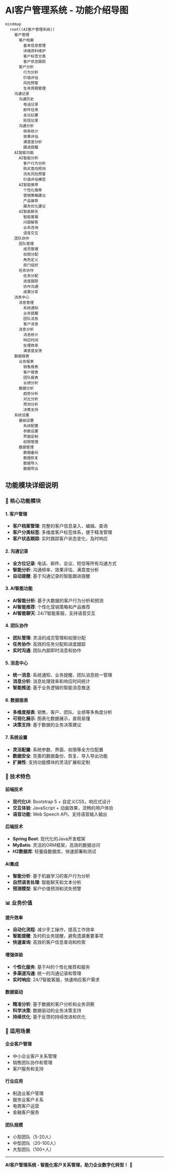 # AI客户管理系统 - 功能介绍导图

```mermaid
mindmap
  root((AI客户管理系统))
    客户管理
      客户档案
        基本信息管理
        详细资料维护
        客户标签分类
        客户状态跟踪
      客户分析
        行为分析
        价值评估
        风险预警
        生命周期管理
    沟通记录
      沟通历史
        电话记录
        邮件往来
        会议纪要
        短信记录
      沟通分析
        频率统计
        效果评估
        满意度分析
        跟进提醒
    AI智能功能
      AI智能分析
        客户行为分析
        购买意向预测
        流失风险预警
        价值评估模型
      AI智能推荐
        个性化推荐
        营销策略建议
        产品推荐
        服务优化建议
      AI智能聊天
        智能客服
        问题解答
        业务咨询
        语音交互
    团队协作
      团队管理
        成员管理
        权限分配
        角色定义
        部门组织
      任务协作
        任务分配
        进度跟踪
        协作沟通
        成果分享
    消息中心
      消息管理
        系统通知
        业务提醒
        团队消息
        客户消息
      消息分析
        消息统计
        响应时间
        处理效率
        满意度反馈
    数据报表
      业务报表
        销售报表
        客户报表
        团队报表
        业绩分析
      数据分析
        趋势分析
        对比分析
        预测分析
        决策支持
    系统设置
      基础设置
        系统配置
        参数设置
        界面定制
        权限管理
      数据管理
        数据备份
        数据恢复
        数据导入
        数据导出
```

## 功能模块详细说明

### 🎯 核心功能模块

#### 1. **客户管理**
- **客户档案管理**: 完整的客户信息录入、编辑、查询
- **客户分类标签**: 多维度客户标签体系，便于精准管理
- **客户状态跟踪**: 实时跟踪客户状态变化，及时响应

#### 2. **沟通记录**
- **全方位记录**: 电话、邮件、会议、短信等所有沟通方式
- **智能分析**: 沟通频率、效果评估、满意度分析
- **自动提醒**: 基于沟通记录的智能跟进提醒

#### 3. **AI智能功能**
- **AI智能分析**: 基于大数据的客户行为分析和预测
- **AI智能推荐**: 个性化营销策略和产品推荐
- **AI智能聊天**: 24/7智能客服，支持语音交互

#### 4. **团队协作**
- **团队管理**: 灵活的成员管理和权限分配
- **任务协作**: 高效的任务分配和进度跟踪
- **实时沟通**: 团队内部即时消息和协作

#### 5. **消息中心**
- **统一消息**: 系统通知、业务提醒、团队消息统一管理
- **消息分析**: 消息处理效率和响应时间统计
- **智能推送**: 基于业务逻辑的智能消息推送

#### 6. **数据报表**
- **多维度报表**: 销售、客户、团队、业绩等多角度分析
- **可视化展示**: 图表化数据展示，直观易懂
- **决策支持**: 基于数据的业务决策建议

#### 7. **系统设置**
- **灵活配置**: 系统参数、界面、权限等全方位配置
- **数据安全**: 完善的数据备份、恢复、导入导出功能
- **扩展性**: 支持功能模块的灵活扩展和定制

### 🚀 技术特色

#### **前端技术**
- **现代化UI**: Bootstrap 5 + 自定义CSS，响应式设计
- **交互体验**: JavaScript + 动画效果，流畅的用户体验
- **语音功能**: Web Speech API，支持语音输入输出

#### **后端技术**
- **Spring Boot**: 现代化的Java开发框架
- **MyBatis**: 灵活的ORM框架，高效的数据访问
- **H2数据库**: 轻量级数据库，快速部署和测试

#### **AI集成**
- **智能分析**: 基于机器学习的客户行为分析
- **自然语言处理**: 智能聊天和文本分析
- **预测模型**: 客户价值预测和流失预警

### 📊 业务价值

#### **提升效率**
- **自动化流程**: 减少手工操作，提高工作效率
- **智能提醒**: 及时的业务提醒，避免遗漏重要事项
- **快速查询**: 高效的客户信息查询和检索

#### **增强体验**
- **个性化服务**: 基于AI的个性化推荐和服务
- **多渠道沟通**: 统一的沟通记录和管理
- **实时响应**: 24/7智能客服，快速响应客户需求

#### **数据驱动**
- **精准分析**: 基于数据的客户分析和业务洞察
- **科学决策**: 数据驱动的业务决策支持
- **持续优化**: 基于反馈的持续改进和优化

### 🎯 适用场景

#### **企业客户管理**
- 中小企业客户关系管理
- 销售团队协作和管理
- 客户服务和支持

#### **行业应用**
- 制造业客户管理
- 服务业客户关系
- 电商客户运营
- 金融客户服务

#### **团队规模**
- 小型团队（5-20人）
- 中型团队（20-100人）
- 大型团队（100+人）

---

**AI客户管理系统 - 智能化客户关系管理，助力企业数字化转型！** 🚀


